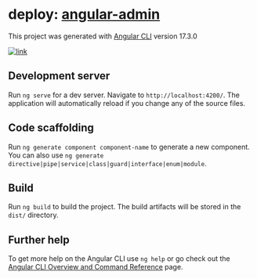 # deploy: [angular-admin](https://angular_app-admin_dk.surge.sh/)
This project was generated with [Angular CLI](https://github.com/angular/angular-cli) version 17.3.0

[![link](https://i.ibb.co/VN2X7cC/Screenshot-130.png)](https://angular_app-admin_dk.surge.sh/)

## Development server

Run `ng serve` for a dev server. Navigate to `http://localhost:4200/`. The application will automatically reload if you change any of the source files.

## Code scaffolding

Run `ng generate component component-name` to generate a new component. You can also use `ng generate directive|pipe|service|class|guard|interface|enum|module`.

## Build

Run `ng build` to build the project. The build artifacts will be stored in the `dist/` directory.

## Further help

To get more help on the Angular CLI use `ng help` or go check out the [Angular CLI Overview and Command Reference](https://angular.io/cli) page.

